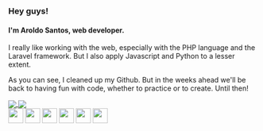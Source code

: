 ### Hey guys!
#### I'm Aroldo Santos, web developer.


I really like working with the web, especially with the PHP language and the Laravel framework. But I also apply Javascript and Python to a lesser extent.

As you can see, I cleaned up my Github. But in the weeks ahead we'll be back to having fun with code, whether to practice or to create. Until then!

<a href="https://github.com/aroldosantos/github-readme-stats">
  <img align="center" src="https://github-readme-stats.vercel.app/api?username=aroldosantos&show_icons=true&theme=gruvbox" />
</a>
<a href="https://github.com/aroldosantos/convoychat">
  <img align="center" src="https://github-readme-stats.vercel.app/api/top-langs/?username=aroldosantos&layout=compact)](https://github.com/aroldosantos/github-readme-stats" />
</a>

<div style="display: inline_block">
  <img width="30" height=="40" src="https://cdn.jsdelivr.net/gh/devicons/devicon/icons/php/php-original.svg" />
  <img width="30" height=="40" src="https://cdn.jsdelivr.net/gh/devicons/devicon/icons/laravel/laravel-plain-wordmark.svg" />
  <img width="30" height=="40" src="https://cdn.jsdelivr.net/gh/devicons/devicon/icons/mysql/mysql-original-wordmark.svg" />
  <img width="30" height=="40" src="https://cdn.jsdelivr.net/gh/devicons/devicon/icons/html5/html5-original-wordmark.svg" />
  <img width="30" height=="40" src="https://cdn.jsdelivr.net/gh/devicons/devicon/icons/css3/css3-original-wordmark.svg" />
  <img width="30" height=="40" src="https://cdn.jsdelivr.net/gh/devicons/devicon/icons/tailwindcss/tailwindcss-original-wordmark.svg" />  
</div>


<!--
**aroldosantos/aroldosantos** is a ✨ _special_ ✨ repository because its `README.md` (this file) appears on your GitHub profile.

Here are some ideas to get you started:

- 🔭 I’m currently working on ...
- 🌱 I’m currently learning ...
- 👯 I’m looking to collaborate on ...
- 🤔 I’m looking for help with ...
- 💬 Ask me about ...
- 📫 How to reach me: ...
- 😄 Pronouns: ...
- ⚡ Fun fact: ...
-->
